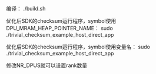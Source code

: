 编译：
./build.sh


优化后SDK的checksum运行程序，symbol使用DPU_MRAM_HEAP_POINTER_NAME：
sudo ./trivial_checksum_example_host_direct_app

优化后SDK的checksum运行程序，symbol使用变量名：
sudo ./trivial_checksum_example_host_direct_app

修改NR_DPUS就可以设置rank数量